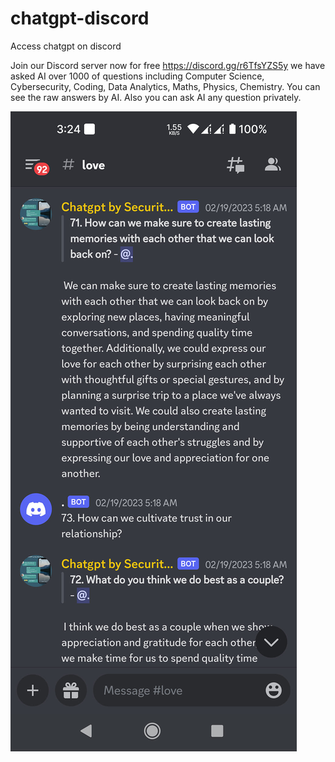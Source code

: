 # chatgpt-discord
Access chatgpt on discord 

Join our Discord server now for free https://discord.gg/r6TfsYZS5y
we have asked AI over 1000 of questions including Computer Science, Cybersecurity, Coding, Data Analytics, Maths, Physics, Chemistry.
You can see the raw answers by AI.
Also you can ask AI any question privately.

![alt text](333530869_236435448740068_3224993058210575176_n.jpg "Chatgpt on discord")
